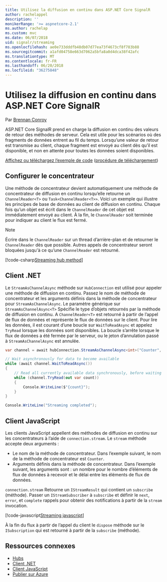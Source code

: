 ```yaml
---
title: Utilisez la diffusion en continu dans ASP.NET Core SignalR
author: rachelappel
description: ''
monikerRange: '>= aspnetcore-2.1'
ms.author: rachelap
ms.custom: mvc
ms.date: 06/07/2018
uid: signalr/streaming
ms.openlocfilehash: ae0e733dddfb48db07d77ea73f4673cf8f783b88
ms.sourcegitcommit: a1afd04758e663d7062a5bfa8a0d4dca38f42afc
ms.translationtype: MT
ms.contentlocale: fr-FR
ms.lasthandoff: 06/20/2018
ms.locfileid: "36275848"
---
```

# <a name="use-streaming-in-aspnet-core-signalr"></a>Utilisez la diffusion en continu dans ASP.NET Core SignalR

Par [Brennan Conroy](https://github.com/BrennanConroy)

ASP.NET Core SignalR prend en charge la diffusion en continu des valeurs de retour des méthodes de serveur. Cela est utile pour les scénarios où des fragments de données entrent au fil du temps. Lorsqu’une valeur de retour est transmise au client, chaque fragment est envoyé au client dès qu’il est disponible, et non en attente pour toutes les données soient disponibles.

[Affichez ou téléchargez l’exemple de code](https://github.com/aspnet/Docs/tree/live/aspnetcore/signalr/streaming/sample) ([procédure de téléchargement](xref:tutorials/index#how-to-download-a-sample))

## <a name="set-up-the-hub"></a>Configurer le concentrateur

Une méthode de concentrateur devient automatiquement une méthode de concentrateur de diffusion en continu lorsqu’elle retourne un `ChannelReader<T>` ou `Task<ChannelReader<T>>`. Voici un exemple qui illustre les principes de base de données au client de diffusion en continu. Chaque fois qu’un objet est écrit dans le `ChannelReader` de cet objet est immédiatement envoyé au client. À la fin, le `ChannelReader` soit terminée pour indiquer au client le flux est fermé.

> [!NOTE]
> Écrire dans le `ChannelReader` sur un thread d’arrière-plan et de retourner le `ChannelReader` dès que possible. Autres appels de concentrateur seront bloquées jusqu'à ce qu’une `ChannelReader` est retourné.

[!code-csharp[Streaming hub method](streaming/sample/hubs/streamhub.cs?range=10-34)]

## <a name="net-client"></a>Client .NET

Le `StreamAsChannelAsync` méthode sur `HubConnection` est utilisé pour appeler une méthode de diffusion en continu. Passez le nom de méthode de concentrateur et les arguments définis dans la méthode de concentrateur pour `StreamAsChannelAsync`. Le paramètre générique sur `StreamAsChannelAsync<T>` Spécifie le type d’objets retournés par la méthode de diffusion en continu. A `ChannelReader<T>` est retourné à partir de l’appel de flux de données et représente le flux de données sur le client. Pour lire les données, il est courant d’une boucle sur `WaitToReadAsync` et appelez `TryRead` lorsque les données sont disponibles. La boucle s’arrête lorsque le flux de données a été fermée par le serveur, ou le jeton d’annulation passé à `StreamAsChannelAsync` est annulée.

```csharp
var channel = await hubConnection.StreamAsChannelAsync<int>("Counter", 10, 500, CancellationToken.None);

// Wait asynchronously for data to become available
while (await channel.WaitToReadAsync())
{
    // Read all currently available data synchronously, before waiting for more data
    while (channel.TryRead(out var count))
    {
        Console.WriteLine($"{count}");
    }
}

Console.WriteLine("Streaming completed");
```

## <a name="javascript-client"></a>Client JavaScript

Les clients JavaScript appellent des méthodes de diffusion en continu sur les concentrateurs à l’aide de `connection.stream`. Le `stream` méthode accepte deux arguments :

* Le nom de la méthode de concentrateur. Dans l’exemple suivant, le nom de la méthode de concentrateur est `Counter`.
* Arguments définis dans la méthode de concentrateur. Dans l’exemple suivant, les arguments sont : un nombre pour le nombre d’éléments de flux de données à recevoir et le délai entre les éléments de flux de données.

`connection.stream` Retourne un `IStreamResult` qui contient un `subscribe` (méthode). Passer un `IStreamSubscriber` à `subscribe` et définir le `next`, `error`, et `complete` rappels pour obtenir des notifications à partir de la `stream` invocation.

[!code-javascript[Streaming javascript](streaming/sample/wwwroot/js/stream.js?range=19-36)]

À la fin du flux à partir de l’appel du client le `dispose` méthode sur le `ISubscription` qui est retourné à partir de la `subscribe` (méthode).

## <a name="related-resources"></a>Ressources connexes

* [Hubs](xref:signalr/hubs)
* [Client .NET](xref:signalr/dotnet-client)
* [Client JavaScript](xref:signalr/javascript-client)
* [Publier sur Azure](xref:signalr/publish-to-azure-web-app)